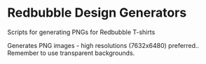 # Redbubble Design Generators

Scripts for generating PNGs for Redbubble T-shirts

Generates PNG images - high resolutions (7632x6480) preferred..
Remember to use transparent backgrounds.
